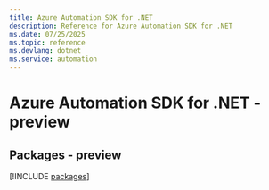 ```yaml
---
title: Azure Automation SDK for .NET
description: Reference for Azure Automation SDK for .NET
ms.date: 07/25/2025
ms.topic: reference
ms.devlang: dotnet
ms.service: automation
---
```

# Azure Automation SDK for .NET - preview
## Packages - preview
[!INCLUDE [packages](automation-index.md)]